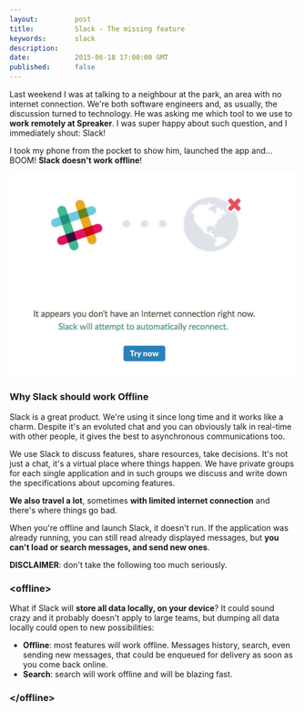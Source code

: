 ```yaml
---
layout:         post
title:          Slack - The missing feature
keywords:       slack
description:
date:           2015-06-18 17:00:00 GMT
published:      false
---
```



Last weekend I was at talking to a neighbour at the park, an area with no internet connection. We're both software engineers and, as usually, the discussion turned to technology. He was asking me which tool to we use to **work remotely at Spreaker**. I was super happy about such question, and I immediately shout: Slack!

I took my phone from the pocket to show him, launched the app and... BOOM! **Slack doesn't work offline**!

![](/images/2015-06-18-slack-offline.jpg)


### Why Slack should work Offline

Slack is a great product. We're using it since long time and it works like a charm. Despite it's an evoluted chat and you can obviously talk in real-time with other people, it gives the best to asynchronous communications too.

We use Slack to discuss features, share resources, take decisions. It's not just a chat, it's a virtual place where things happen. We have private groups for each single application and in such groups we discuss and write down the specifications about upcoming features.

**We also travel a lot**, sometimes **with limited internet connection** and there's where things go bad.

When you're offline and launch Slack, it doesn't run. If the application was already running, you can still read already displayed messages, but **you can't load or search messages, and send new ones**.

**DISCLAIMER**: don't take the following too much seriously.


### &lt;offline&gt;

What if Slack will **store all data locally, on your device**? It could sound crazy and it probably doesn't apply to large teams, but dumping all data locally could open to new possibilities:

- **Offline**: most features will work offline. Messages history, search, even sending new messages, that could be enqueued for delivery as soon as you come back online.
- **Search**: search will work offline and will be blazing fast.


### &lt;/offline&gt;

